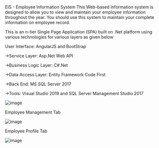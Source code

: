EIS - Employee Information System
This Web-based information system is designed to allow you to view and maintain your employee information throughout the year. You should use this system to maintain your complete information on employee record.

This is an n-tier Single Page Application (SPA) built on .Net platform using various technologies for various layers as given below

 User Interface: AngularJS and BootStrap

 ->Service Layer: Asp.Net Web API

 ->Business Logic Layer: C#.Net

 ->Data Access Layer: Entity Framework Code First

 ->Back End: MS SQL Server 2017

 ->Tools: Visual Studio 2019 and SQL Server Management Studio 2017

![image](https://user-images.githubusercontent.com/70046384/124347809-17ab1500-dc04-11eb-9369-033ffd4b1184.png)

Employee Management Tab

![image](https://user-images.githubusercontent.com/70046384/124347876-6a84cc80-dc04-11eb-9cd3-02cede8bd55f.png)

Employee Profile Tab

![image](https://user-images.githubusercontent.com/70046384/124347896-81c3ba00-dc04-11eb-9a76-9123e85c43f9.png)

